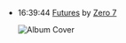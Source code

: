 *   16:39:44  [Futures](http://goo.gl/EXd2PQ) by [Zero 7](http://www.last.fm/music/Zero+7)

    ![Album Cover](http://userserve-ak.last.fm/serve/174s/71338480.jpg "The Garden")

